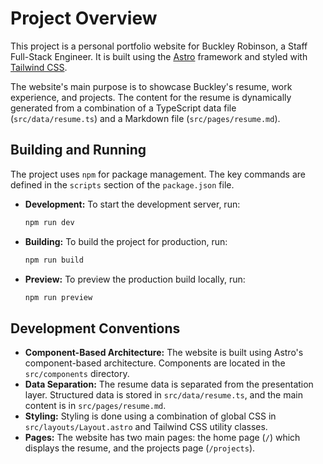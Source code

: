 # Project Overview

This project is a personal portfolio website for Buckley Robinson, a Staff Full-Stack Engineer. It is built using the [Astro](https://astro.build/) framework and styled with [Tailwind CSS](https://tailwindcss.com/).

The website's main purpose is to showcase Buckley's resume, work experience, and projects. The content for the resume is dynamically generated from a combination of a TypeScript data file (`src/data/resume.ts`) and a Markdown file (`src/pages/resume.md`).

## Building and Running

The project uses `npm` for package management. The key commands are defined in the `scripts` section of the `package.json` file.

*   **Development:** To start the development server, run:
    ```bash
    npm run dev
    ```

*   **Building:** To build the project for production, run:
    ```bash
    npm run build
    ```

*   **Preview:** To preview the production build locally, run:
    ```bash
    npm run preview
    ```

## Development Conventions

*   **Component-Based Architecture:** The website is built using Astro's component-based architecture. Components are located in the `src/components` directory.
*   **Data Separation:** The resume data is separated from the presentation layer. Structured data is stored in `src/data/resume.ts`, and the main content is in `src/pages/resume.md`.
*   **Styling:** Styling is done using a combination of global CSS in `src/layouts/Layout.astro` and Tailwind CSS utility classes.
*   **Pages:** The website has two main pages: the home page (`/`) which displays the resume, and the projects page (`/projects`).
